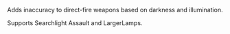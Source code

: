 Adds inaccuracy to direct-fire weapons based on darkness and illumination.

Supports Searchlight Assault and LargerLamps.
